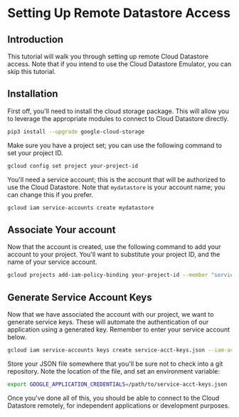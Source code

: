 # Setting Up Remote Datastore Access

## Introduction

This tutorial will walk you through setting up remote Cloud Datastore 
access. Note that if you intend to use the Cloud Datastore Emulator, you can
skip this tutorial.

## Installation

First off, you'll need to install the cloud storage package. This will allow
you to leverage the appropriate modules to connect to Cloud Datastore
directly.

```bash
pip3 install --upgrade google-cloud-storage
```

Make sure you have a project set; you can use the following command to set
your project ID.

```bash
gcloud config set project your-project-id
```

You'll need a service account; this is the account that will be 
authorized to use the Cloud Datastore. Note that ```mydatastore``` is your
account name; you can change this if you prefer.

```bash
gcloud iam service-accounts create mydatastore
```

## Associate Your account

Now that the account is created, use the following command to add your account
to your project. You'll want to substitute your project ID, and the name of 
your service account.

```bash
gcloud projects add-iam-policy-binding your-project-id --member "serviceAccount:mydatastore@your-project-id.iam.gserviceaccount.com" --role "roles/owner"
```

## Generate Service Account Keys

Now that we have associated the account with our project, we want to generate
service keys. These will automate the authentication of our application using
a generated key.  Remember to enter your service account below.

```bash
gcloud iam service-accounts keys create service-acct-keys.json --iam-account mydatastore@your-project-id.iam.gserviceaccount.com
```

Store your JSON file somewhere that you'll be sure not to check into a git 
repository. Note the location of the file, and set an environment variable:

```bash
export GOOGLE_APPLICATION_CREDENTIALS=/path/to/service-acct-keys.json
```

Once you've done all of this, you should be able to connect to the Cloud
Datastore remotely, for independent applications or development purposes.

